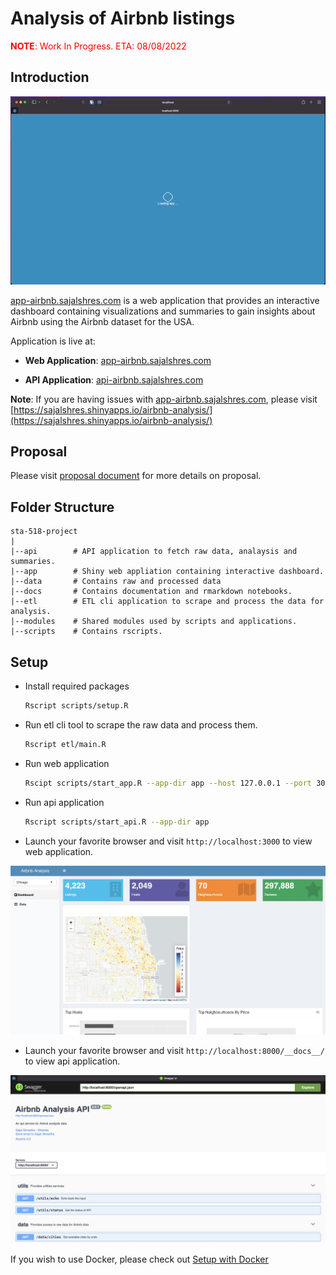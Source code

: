 # Analysis of Airbnb listings

<p style='color:red'><b>NOTE</b>: Work In Progress. ETA: 08/08/2022</p>

## Introduction

![App Demo](./docs/images/app-demo.gif)

[app-airbnb.sajalshres.com](https://app-airbnb.sajalshres.com) is a web application that provides an interactive dashboard containing visualizations and summaries to gain insights about Airbnb using the Airbnb dataset for the USA.

Application is live at:

- **Web Application**: [app-airbnb.sajalshres.com](https://app-airbnb.sajalshres.com)

- **API Application**: [api-airbnb.sajalshres.com](https://api-airbnb.sajalshres.com)

**Note**: If you are having issues with [app-airbnb.sajalshres.com](https://app-airbnb.sajalshres.com), please visit [https://sajalshres.shinyapps.io/airbnb-analysis/](https://sajalshres.shinyapps.io/airbnb-analysis/)

## Proposal

Please visit [proposal document](./docs/proposal.md) for more details on proposal.

## Folder Structure

```
sta-518-project
|
|--api        # API application to fetch raw data, analaysis and summaries.
|--app        # Shiny web appliation containing interactive dashboard.
|--data       # Contains raw and processed data
|--docs       # Contains documentation and rmarkdown notebooks.
|--etl        # ETL cli application to scrape and process the data for analysis.
|--modules    # Shared modules used by scripts and applications.
|--scripts    # Contains rscripts.
```

## Setup

- Install required packages

  ```bash
  Rscript scripts/setup.R
  ```

- Run etl cli tool to scrape the raw data and process them.

  ```bash
  Rscript etl/main.R
  ```
  
- Run web application

  ```bash
  Rscipt scripts/start_app.R --app-dir app --host 127.0.0.1 --port 3000
  ```

- Run api application

  ```bash
  Rscript scripts/start_api.R --app-dir app
  ```
- Launch your favorite browser and visit `http://localhost:3000` to view web application.

<p align="center">
  <img src="./docs/images/app-screenshot.png" alt="App Screenshot" width="800"/>
</p>


- Launch your favorite browser and visit `http://localhost:8000/__docs__/` to view api application.

<p align="center">
  <img src="./docs/images/api-screenshot.png" alt="Api Screenshot" width="800"/>
</p>

If you wish to use Docker, please check out [Setup with Docker](./docs/docker.md)

